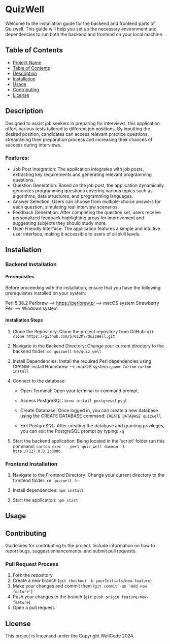 # QuizWell 

Welcome to the installation guide for the backend and frontend parts of Quizwell. This guide will help you set up the necessary environment and dependencies to run both the backend and frontend on your local machine. 



## Table of Contents

- [Project Name](#QuizWell)
- [Table of Contents](#table-of-contents)
- [Description](#description)
- [Installation](#installation)
- [Usage](#usage)
- [Contributing](#contributing)
- [License](#license)



## Description

Designed to assist job seekers in preparing for interviews, this application offers various tests tailored to different job positions. By inputting the desired position, candidates can access relevant practice questions, streamlining their preparation process and increasing their chances of success during interviews.


### Features:

* Job Post Integration: The application integrates with job posts, extracting key requirements and generating relevant programming questions.
* Question Generation: Based on the job post, the application dynamically generates programming questions covering various topics such as algorithms, data structures, and programming languages.
* Answer Selection: Users can choose from multiple-choice answers for each question, simulating real interview scenarios.
* Feedback Generation: After completing the question set, users receive personalized feedback highlighting areas for improvement and suggesting subjects they should study more.
* User-Friendly Interface: The application features a simple and intuitive user interface, making it accessible to users of all skill levels.



## Installation

### Backend Installation

#### Prerequisites
Before proceeding with the installation, ensure that you have the following prerequisites installed on your system:

Perl 5.38.2
Perlbrew --> https://perlbrew.pl --> macOS system
Strawberry Perl --> Windows system

#### Installation Steps

1. Clone the Repository: Clone the project repository from GitHub:
    `git clone https://github.com/S7012MY/QuizWell.git`

2. Navigate to the Backend Directory: Change your current directory to the backend folder:
    `cd quizwell-be/quiz_well`

3. Install Dependencies: Install the required Perl dependencies using CPANM:
    install Homebrew --> macOS system
    `cpanm Carton`
    `carton install`

4. Connect to the database:

    - Open Terminal: Open your terminal or command prompt.

    - Access PostgreSQL: 
        `brew install postgresql`
        `psql`

    - Create Database: Once logged in, you can create a new database using the CREATE DATABASE command:
        `CREATE DATABASE quizwell`

    - Exit PostgreSQL: After creating the database and granting privileges, you can exit the PostgreSQL prompt by typing:
        `\q`

5. Start the backend application:
    Being located in the 'script' folder run this command:
    `carton exec -- perl quiz_well daemon -l http://127.0.0.1:8086`


### Frontend Installation

1. Navigate to the Frontend Directory: Change your current directory to the frontend folder:
    `cd quizwell-fe`

2. Install dependencies:
    `npm install`

3. Start the application:
    `npm start`



## Usage



## Contributing
Guidelines for contributing to the project. Include information on how to report bugs, suggest enhancements, and submit pull requests.

### Pull Request Process

1. Fork the repository
2. Create a new branch (`git checkout -b yourInitials/new-feature`)
3. Make your changes and commit them (`git commit -am 'Add new feature'`)
4. Push your changes to the branch (`git push origin feature/new-feature`)
5. Open a pull request.



## License 
This project is lincensed under the Copyright WellCode 2024.




